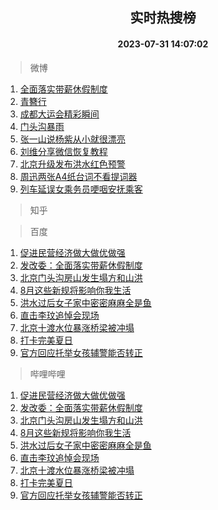 <div align="center"><h2>实时热搜榜</h2><h4>2023-07-31 14:07:02</h4></div>

> 微博  

1. [全面落实带薪休假制度](https://s.weibo.com/weibo?q=%23%E5%85%A8%E9%9D%A2%E8%90%BD%E5%AE%9E%E5%B8%A6%E8%96%AA%E4%BC%91%E5%81%87%E5%88%B6%E5%BA%A6%23&t=31&band_rank=1&Refer=top)<br />
2. [青簪行](https://s.weibo.com/weibo?q=%E9%9D%92%E7%B0%AA%E8%A1%8C&t=31&band_rank=2&Refer=top)<br />
3. [成都大运会精彩瞬间](https://s.weibo.com/weibo?q=%23%E6%88%90%E9%83%BD%E5%A4%A7%E8%BF%90%E4%BC%9A%E7%B2%BE%E5%BD%A9%E7%9E%AC%E9%97%B4%23&t=31&band_rank=3&Refer=top)<br />
4. [门头沟暴雨](https://s.weibo.com/weibo?q=%E9%97%A8%E5%A4%B4%E6%B2%9F%E6%9A%B4%E9%9B%A8&t=31&band_rank=4&Refer=top)<br />
5. [张一山说杨紫从小就很漂亮](https://s.weibo.com/weibo?q=%23%E5%BC%A0%E4%B8%80%E5%B1%B1%E8%AF%B4%E6%9D%A8%E7%B4%AB%E4%BB%8E%E5%B0%8F%E5%B0%B1%E5%BE%88%E6%BC%82%E4%BA%AE%23&t=31&band_rank=5&Refer=top)<br />
6. [刘维分享微信恢复教程](https://s.weibo.com/weibo?q=%23%E5%88%98%E7%BB%B4%E5%88%86%E4%BA%AB%E5%BE%AE%E4%BF%A1%E6%81%A2%E5%A4%8D%E6%95%99%E7%A8%8B%23&t=31&band_rank=6&Refer=top)<br />
7. [北京升级发布洪水红色预警](https://s.weibo.com/weibo?q=%23%E5%8C%97%E4%BA%AC%E5%8D%87%E7%BA%A7%E5%8F%91%E5%B8%83%E6%B4%AA%E6%B0%B4%E7%BA%A2%E8%89%B2%E9%A2%84%E8%AD%A6%23&t=31&band_rank=7&Refer=top)<br />
8. [周迅两张A4纸台词不看提词器](https://s.weibo.com/weibo?q=%23%E5%91%A8%E8%BF%85%E4%B8%A4%E5%BC%A0A4%E7%BA%B8%E5%8F%B0%E8%AF%8D%E4%B8%8D%E7%9C%8B%E6%8F%90%E8%AF%8D%E5%99%A8%23&t=31&band_rank=8&Refer=top)<br />
9. [列车延误女乘务员哽咽安抚乘客](https://s.weibo.com/weibo?q=%23%E5%88%97%E8%BD%A6%E5%BB%B6%E8%AF%AF%E5%A5%B3%E4%B9%98%E5%8A%A1%E5%91%98%E5%93%BD%E5%92%BD%E5%AE%89%E6%8A%9A%E4%B9%98%E5%AE%A2%23&t=31&band_rank=9&Refer=top)<br />

> 知乎  


> 百度  

1. [促进民营经济做大做优做强](https://www.baidu.com/s?wd=%E4%BF%83%E8%BF%9B%E6%B0%91%E8%90%A5%E7%BB%8F%E6%B5%8E%E5%81%9A%E5%A4%A7%E5%81%9A%E4%BC%98%E5%81%9A%E5%BC%BA&sa=fyb_news&rsv_dl=fyb_news)<br />
2. [发改委：全面落实带薪休假制度](https://www.baidu.com/s?wd=%E5%8F%91%E6%94%B9%E5%A7%94%EF%BC%9A%E5%85%A8%E9%9D%A2%E8%90%BD%E5%AE%9E%E5%B8%A6%E8%96%AA%E4%BC%91%E5%81%87%E5%88%B6%E5%BA%A6&sa=fyb_news&rsv_dl=fyb_news)<br />
3. [北京门头沟房山发生塌方和山洪](https://www.baidu.com/s?wd=%E5%8C%97%E4%BA%AC%E9%97%A8%E5%A4%B4%E6%B2%9F%E6%88%BF%E5%B1%B1%E5%8F%91%E7%94%9F%E5%A1%8C%E6%96%B9%E5%92%8C%E5%B1%B1%E6%B4%AA&sa=fyb_news&rsv_dl=fyb_news)<br />
4. [8月这些新规将影响你我生活](https://www.baidu.com/s?wd=8%E6%9C%88%E8%BF%99%E4%BA%9B%E6%96%B0%E8%A7%84%E5%B0%86%E5%BD%B1%E5%93%8D%E4%BD%A0%E6%88%91%E7%94%9F%E6%B4%BB&sa=fyb_news&rsv_dl=fyb_news)<br />
5. [洪水过后女子家中密密麻麻全是鱼](https://www.baidu.com/s?wd=%E6%B4%AA%E6%B0%B4%E8%BF%87%E5%90%8E%E5%A5%B3%E5%AD%90%E5%AE%B6%E4%B8%AD%E5%AF%86%E5%AF%86%E9%BA%BB%E9%BA%BB%E5%85%A8%E6%98%AF%E9%B1%BC&sa=fyb_news&rsv_dl=fyb_news)<br />
6. [直击李玟追悼会现场](https://www.baidu.com/s?wd=%E7%9B%B4%E5%87%BB%E6%9D%8E%E7%8E%9F%E8%BF%BD%E6%82%BC%E4%BC%9A%E7%8E%B0%E5%9C%BA&sa=fyb_news&rsv_dl=fyb_news)<br />
7. [北京十渡水位暴涨桥梁被冲塌](https://www.baidu.com/s?wd=%E5%8C%97%E4%BA%AC%E5%8D%81%E6%B8%A1%E6%B0%B4%E4%BD%8D%E6%9A%B4%E6%B6%A8%E6%A1%A5%E6%A2%81%E8%A2%AB%E5%86%B2%E5%A1%8C&sa=fyb_news&rsv_dl=fyb_news)<br />
8. [打卡完美夏日](https://www.baidu.com/s?wd=%E5%AE%8C%E7%BE%8E%E5%A4%8F%E6%97%A5&sa=fyb_news&rsv_dl=fyb_news)<br />
9. [官方回应托举女孩辅警能否转正](https://www.baidu.com/s?wd=%E5%AE%98%E6%96%B9%E5%9B%9E%E5%BA%94%E6%89%98%E4%B8%BE%E5%A5%B3%E5%AD%A9%E8%BE%85%E8%AD%A6%E8%83%BD%E5%90%A6%E8%BD%AC%E6%AD%A3&sa=fyb_news&rsv_dl=fyb_news)<br />

> 哔哩哔哩  

1. [促进民营经济做大做优做强](https://www.baidu.com/s?wd=%E4%BF%83%E8%BF%9B%E6%B0%91%E8%90%A5%E7%BB%8F%E6%B5%8E%E5%81%9A%E5%A4%A7%E5%81%9A%E4%BC%98%E5%81%9A%E5%BC%BA&sa=fyb_news&rsv_dl=fyb_news)<br />
2. [发改委：全面落实带薪休假制度](https://www.baidu.com/s?wd=%E5%8F%91%E6%94%B9%E5%A7%94%EF%BC%9A%E5%85%A8%E9%9D%A2%E8%90%BD%E5%AE%9E%E5%B8%A6%E8%96%AA%E4%BC%91%E5%81%87%E5%88%B6%E5%BA%A6&sa=fyb_news&rsv_dl=fyb_news)<br />
3. [北京门头沟房山发生塌方和山洪](https://www.baidu.com/s?wd=%E5%8C%97%E4%BA%AC%E9%97%A8%E5%A4%B4%E6%B2%9F%E6%88%BF%E5%B1%B1%E5%8F%91%E7%94%9F%E5%A1%8C%E6%96%B9%E5%92%8C%E5%B1%B1%E6%B4%AA&sa=fyb_news&rsv_dl=fyb_news)<br />
4. [8月这些新规将影响你我生活](https://www.baidu.com/s?wd=8%E6%9C%88%E8%BF%99%E4%BA%9B%E6%96%B0%E8%A7%84%E5%B0%86%E5%BD%B1%E5%93%8D%E4%BD%A0%E6%88%91%E7%94%9F%E6%B4%BB&sa=fyb_news&rsv_dl=fyb_news)<br />
5. [洪水过后女子家中密密麻麻全是鱼](https://www.baidu.com/s?wd=%E6%B4%AA%E6%B0%B4%E8%BF%87%E5%90%8E%E5%A5%B3%E5%AD%90%E5%AE%B6%E4%B8%AD%E5%AF%86%E5%AF%86%E9%BA%BB%E9%BA%BB%E5%85%A8%E6%98%AF%E9%B1%BC&sa=fyb_news&rsv_dl=fyb_news)<br />
6. [直击李玟追悼会现场](https://www.baidu.com/s?wd=%E7%9B%B4%E5%87%BB%E6%9D%8E%E7%8E%9F%E8%BF%BD%E6%82%BC%E4%BC%9A%E7%8E%B0%E5%9C%BA&sa=fyb_news&rsv_dl=fyb_news)<br />
7. [北京十渡水位暴涨桥梁被冲塌](https://www.baidu.com/s?wd=%E5%8C%97%E4%BA%AC%E5%8D%81%E6%B8%A1%E6%B0%B4%E4%BD%8D%E6%9A%B4%E6%B6%A8%E6%A1%A5%E6%A2%81%E8%A2%AB%E5%86%B2%E5%A1%8C&sa=fyb_news&rsv_dl=fyb_news)<br />
8. [打卡完美夏日](https://www.baidu.com/s?wd=%E5%AE%8C%E7%BE%8E%E5%A4%8F%E6%97%A5&sa=fyb_news&rsv_dl=fyb_news)<br />
9. [官方回应托举女孩辅警能否转正](https://www.baidu.com/s?wd=%E5%AE%98%E6%96%B9%E5%9B%9E%E5%BA%94%E6%89%98%E4%B8%BE%E5%A5%B3%E5%AD%A9%E8%BE%85%E8%AD%A6%E8%83%BD%E5%90%A6%E8%BD%AC%E6%AD%A3&sa=fyb_news&rsv_dl=fyb_news)<br />
